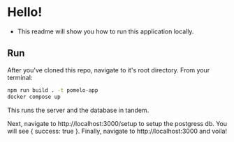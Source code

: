 # Hello!

- This readme will show you how to run this application locally.

## Run

After you've cloned this repo, navigate to it's root directory. From your terminal:

```sh
npm run build . -t pomelo-app
docker compose up
```

This runs the server and the database in tandem.

Next, navigate to http://localhost:3000/setup to setup the postgress db. You will see { success: true }. Finally, navigate to http://localhost:3000 and voila!
